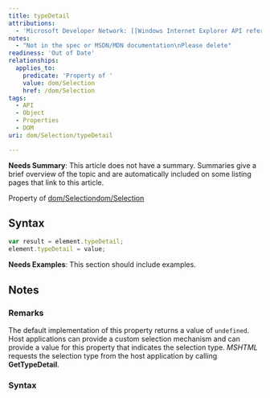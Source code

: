 ```yaml
---
title: typeDetail
attributions:
  - 'Microsoft Developer Network: [[Windows Internet Explorer API reference](http://msdn.microsoft.com/en-us/library/ie/hh828809%28v=vs.85%29.aspx) Article]'
notes:
  - "Not in the spec or MSDN/MDN documentation\nPlease delete"
readiness: 'Out of Date'
relationships:
  applies_to:
    predicate: 'Property of '
    value: dom/Selection
    href: /dom/Selection
tags:
  - API
  - Object
  - Properties
  - DOM
uri: dom/Selection/typeDetail

---
```

**Needs Summary**: This article does not have a summary. Summaries give a brief overview of the topic and are automatically included on some listing pages that link to this article.

Property of [dom/Selection](/dom/Selection)[dom/Selection](/dom/Selection)

## <span>Syntax</span>

``` js
var result = element.typeDetail;
element.typeDetail = value;
```

**Needs Examples**: This section should include examples.

## <span>Notes</span>

### <span>Remarks</span>

The default implementation of this property returns a value of `undefined`. Host applications can provide a custom selection mechanism and can provide a value for this property that indicates the selection type. *MSHTML* requests the selection type from the host application by calling **GetTypeDetail**.

### <span>Syntax</span>